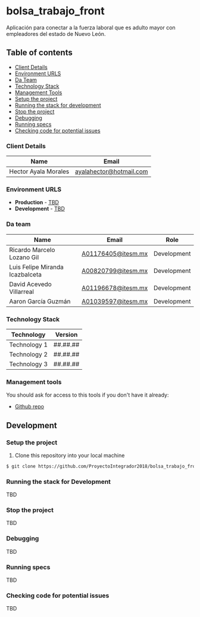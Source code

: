 # bolsa_trabajo_front

Aplicación para conectar a la fuerza laboral que es adulto mayor con empleadores del estado de Nuevo León.

## Table of contents

* [Client Details](#client-details)
* [Environment URLS](#environment-urls)
* [Da Team](#da-team)
* [Technology Stack](#technology-stack)
* [Management Tools](#management-tools)
* [Setup the project](#setup-the-project)
* [Running the stack for development](#running-the-stack-for-development)
* [Stop the project](#stop-the-project)
* [Debugging](#debugging)
* [Running specs](#running-specs)
* [Checking code for potential issues](#checking-code-for-potential-issues)


### Client Details

| Name                 | Email                   |
| -------------------- | ----------------------- |
| Hector Ayala Morales | ayalahector@hotmail.com |


### Environment URLS

* **Production** - [TBD](TBD)
* **Development** - [TBD](TBD)

### Da team

| Name                            | Email              | Role        |
| ------------------------------- | ------------------ | ----------- |
| Ricardo Marcelo Lozano Gil      | A01176405@itesm.mx | Development |
| Luis Felipe Miranda Icazbalceta | A00820799@itesm.mx | Development |
| David Acevedo Villarreal        | A01196678@itesm.mx | Development |
| Aaron García Guzmán             | A01039597@itesm.mx | Development |

### Technology Stack
| Technology    | Version      |
| ------------- | -------------|
| Technology 1  | ##.##.##     |
| Technology 2  | ##.##.##     |
| Technology 3  | ##.##.##     |

### Management tools

You should ask for access to this tools if you don't have it already:

* [Github repo](https://github.com/ProyectoIntegrador2018/bolsa_trabajo_front)

## Development

### Setup the project

1. Clone this repository into your local machine

```bash
$ git clone https://github.com/ProyectoIntegrador2018/bolsa_trabajo_front.git
```


### Running the stack for Development

TBD


### Stop the project

TBD


### Debugging

TBD


### Running specs

TBD


### Checking code for potential issues

TBD
